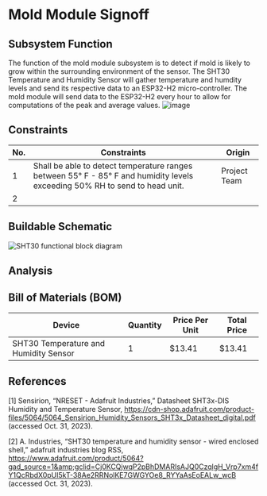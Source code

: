 # Mold Module Signoff

## Subsystem Function
The function of the mold module subsystem is to detect if mold is likely to grow within the surrounding environment of the sensor. The SHT30 Temperature and Humidity Sensor will gather temperature and humdity levels and send its respective data to an ESP32-H2 micro-controller. The mold module will send data to the ESP32-H2 every hour to allow for computations of the peak and average values.
![image](https://github.com/jacksonrwoodard/HouseHealthMonitoring/assets/104484972/3401a3b6-74a1-49af-a090-dfe94abc742c)


## Constraints
| No. | Constraints | Origin |
| --- | ----------- | ------ |
|  1  | Shall be able to detect temperature ranges between 55&deg; F - 85&deg; F and humidity levels exceeding 50% RH to send to head unit. | Project Team |
|  2  | 

## Buildable Schematic
![SHT30 functional block diagram](https://github.com/jacksonrwoodard/HouseHealthMonitoring/assets/104484972/f956cbd5-82c0-45e2-a615-ddc1c76373ab)


## Analysis

## Bill of Materials (BOM)
| Device | Quantity | Price Per Unit | Total Price |
| ------ | -------- | -------------- | ----------- |
| SHT30 Temperature and Humidity Sensor | 1 | $13.41 | $13.41 |

## References
[1] Sensirion, “NRESET - Adafruit Industries,” Datasheet SHT3x-DIS Humidity and Temperature Sensor, https://cdn-shop.adafruit.com/product-files/5064/5064_Sensirion_Humidity_Sensors_SHT3x_Datasheet_digital.pdf (accessed Oct. 31, 2023).

[2] A. Industries, “SHT30 temperature and humidity sensor - wired enclosed shell,” adafruit industries blog RSS, https://www.adafruit.com/product/5064?gad_source=1&amp;gclid=Cj0KCQjwqP2pBhDMARIsAJQ0CzqlgH_Vrp7xm4fY1QcRbdX0pUI5kT-38Ae2RRNolKE7GWGYOe8_RYYaAsEoEALw_wcB (accessed Oct. 31, 2023). 
